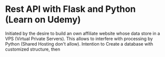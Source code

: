 # Rest API with Flask and Python (Learn on Udemy)
Initiated by the desire to build an own affiliate website whose data store in a VPS (Virtual Private Servers). This allows to interfere with processing by Python (Shared Hosting don't allow).
Intention to Create a database with customized structure, then

